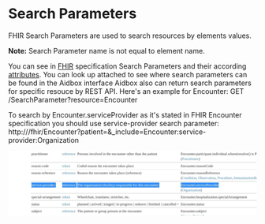 # Search Parameters

FHIR Search Parameters are used to search resources by elements values. 

**Note:** Search Parameter name is not equal to element name. 

You can see in [FHIR](https://www.hl7.org/fhir/searchparameter.html) specification Search Parameters and their according[ attributes](www.hl7.org/fhir/encounter.html#search). You can look up attached to see where search parameters can be found in the Aidbox interface Aidbox also can return search parameters for specific resouce by REST API. Here's an example for Encounter: GET /SearchParameter?resource=Encounter

To search by Encounter.serviceProvider as it's stated in FHIR Encounter specification you should use service-provider search parameter: http:///fhir/Encounter?patient=&\_include=Encounter:service-provider:Organization

![](../../.gitbook/assets/image%20%2890%29.png)





